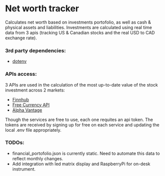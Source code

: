 # Net worth tracker
Calculates net worth based on investments portofolio, as well as cash & physical assets and liabilities.
Investments are calculated using real time data from 3 apis (tracking US & Canadian stocks and the real USD to CAD exchange rate).

### 3rd party dependencies:
- [dotenv](https://pypi.org/project/python-dotenv/)

### APIs access:
3 APIs are used in the calculation of the most up-to-date value of the stock investment across 2 markets:
- [Finnhub](https://finnhub.io/)
- [Free Currency API](https://freecurrencyapi.net/)
- [Alpha Vantage](https://www.alphavantage.co/)

Though the services are free to use, each one requites an api token. The tokens are received by signing up for free on
each service and updating the local .env file appropriately. 

### TODOs:
- financial_portofolio.json is currently static. Need to automate this data to reflect monthly changes.
- Add integration with led matrix display and RaspberryPi for on-desk instrument.